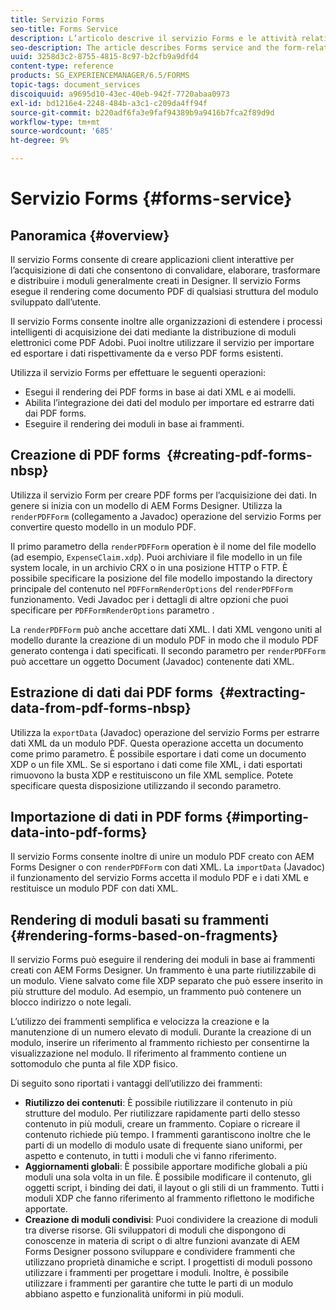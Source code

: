 ```yaml
---
title: Servizio Forms
seo-title: Forms Service
description: L’articolo descrive il servizio Forms e le attività relative ai moduli che è possibile eseguire utilizzando il servizio Forms.
seo-description: The article describes Forms service and the form-related tasks you can perform using Forms service.
uuid: 3258d3c2-8755-4815-8c97-b2cfb9a9dfd4
content-type: reference
products: SG_EXPERIENCEMANAGER/6.5/FORMS
topic-tags: document_services
discoiquuid: a9695d10-43ec-40eb-942f-7720abaa0973
exl-id: bd1216e4-2248-484b-a3c1-c209da4ff94f
source-git-commit: b220adf6fa3e9faf94389b9a9416b7fca2f89d9d
workflow-type: tm+mt
source-wordcount: '685'
ht-degree: 9%

---
```


# Servizio Forms {#forms-service}

## Panoramica {#overview}

Il servizio Forms consente di creare applicazioni client interattive per l’acquisizione di dati che consentono di convalidare, elaborare, trasformare e distribuire i moduli generalmente creati in Designer. Il servizio Forms esegue il rendering come documento PDF di qualsiasi struttura del modulo sviluppato dall’utente.

Il servizio Forms consente inoltre alle organizzazioni di estendere i processi intelligenti di acquisizione dei dati mediante la distribuzione di moduli elettronici come PDF Adobi. Puoi inoltre utilizzare il servizio per importare ed esportare i dati rispettivamente da e verso PDF forms esistenti.

Utilizza il servizio Forms per effettuare le seguenti operazioni:

* Esegui il rendering dei PDF forms in base ai dati XML e ai modelli.
* Abilita l’integrazione dei dati del modulo per importare ed estrarre dati dai PDF forms.
* Eseguire il rendering dei moduli in base ai frammenti.

## Creazione di PDF forms  {#creating-pdf-forms-nbsp}

Utilizza il servizio Form per creare PDF forms per l’acquisizione dei dati. In genere si inizia con un modello di AEM Forms Designer. Utilizza la `renderPDFForm` (collegamento a Javadoc) operazione del servizio Forms per convertire questo modello in un modulo PDF.

Il primo parametro della `renderPDFForm` operation è il nome del file modello (ad esempio, `ExpenseClaim.xdp`). Puoi archiviare il file modello in un file system locale, in un archivio CRX o in una posizione HTTP o FTP. È possibile specificare la posizione del file modello impostando la directory principale del contenuto nel `PDFFormRenderOptions` del `renderPDFForm` funzionamento. Vedi Javadoc per i dettagli di altre opzioni che puoi specificare per `PDFFormRenderOptions` parametro .

La `renderPDFForm` può anche accettare dati XML. I dati XML vengono uniti al modello durante la creazione di un modulo PDF in modo che il modulo PDF generato contenga i dati specificati. Il secondo parametro per `renderPDFForm` può accettare un oggetto Document (Javadoc) contenente dati XML.

## Estrazione di dati dai PDF forms  {#extracting-data-from-pdf-forms-nbsp}

Utilizza la `exportData` (Javadoc) operazione del servizio Forms per estrarre dati XML da un modulo PDF. Questa operazione accetta un documento come primo parametro. È possibile esportare i dati come un documento XDP o un file XML. Se si esportano i dati come file XML, i dati esportati rimuovono la busta XDP e restituiscono un file XML semplice. Potete specificare questa disposizione utilizzando il secondo parametro.

## Importazione di dati in PDF forms {#importing-data-into-pdf-forms}

Il servizio Forms consente inoltre di unire un modulo PDF creato con AEM Forms Designer o con `renderPDFForm` con dati XML. La `importData` (Javadoc) il funzionamento del servizio Forms accetta il modulo PDF e i dati XML e restituisce un modulo PDF con dati XML.

## Rendering di moduli basati su frammenti {#rendering-forms-based-on-fragments}

Il servizio Forms può eseguire il rendering dei moduli in base ai frammenti creati con AEM Forms Designer. Un frammento è una parte riutilizzabile di un modulo. Viene salvato come file XDP separato che può essere inserito in più strutture del modulo. Ad esempio, un frammento può contenere un blocco indirizzo o note legali.

L’utilizzo dei frammenti semplifica e velocizza la creazione e la manutenzione di un numero elevato di moduli. Durante la creazione di un modulo, inserire un riferimento al frammento richiesto per consentirne la visualizzazione nel modulo. Il riferimento al frammento contiene un sottomodulo che punta al file XDP fisico.

Di seguito sono riportati i vantaggi dell’utilizzo dei frammenti:

* **Riutilizzo dei contenuti**: È possibile riutilizzare il contenuto in più strutture del modulo. Per riutilizzare rapidamente parti dello stesso contenuto in più moduli, creare un frammento. Copiare o ricreare il contenuto richiede più tempo. I frammenti garantiscono inoltre che le parti di un modello di modulo usate di frequente siano uniformi, per aspetto e contenuto, in tutti i moduli che vi fanno riferimento.
* **Aggiornamenti globali**: È possibile apportare modifiche globali a più moduli una sola volta in un file. È possibile modificare il contenuto, gli oggetti script, i binding dei dati, il layout o gli stili di un frammento. Tutti i moduli XDP che fanno riferimento al frammento riflettono le modifiche apportate.
* **Creazione di moduli condivisi**: Puoi condividere la creazione di moduli tra diverse risorse. Gli sviluppatori di moduli che dispongono di conoscenze in materia di script o di altre funzioni avanzate di AEM Forms Designer possono sviluppare e condividere frammenti che utilizzano proprietà dinamiche e script. I progettisti di moduli possono utilizzare i frammenti per progettare i moduli. Inoltre, è possibile utilizzare i frammenti per garantire che tutte le parti di un modulo abbiano aspetto e funzionalità uniformi in più moduli.
